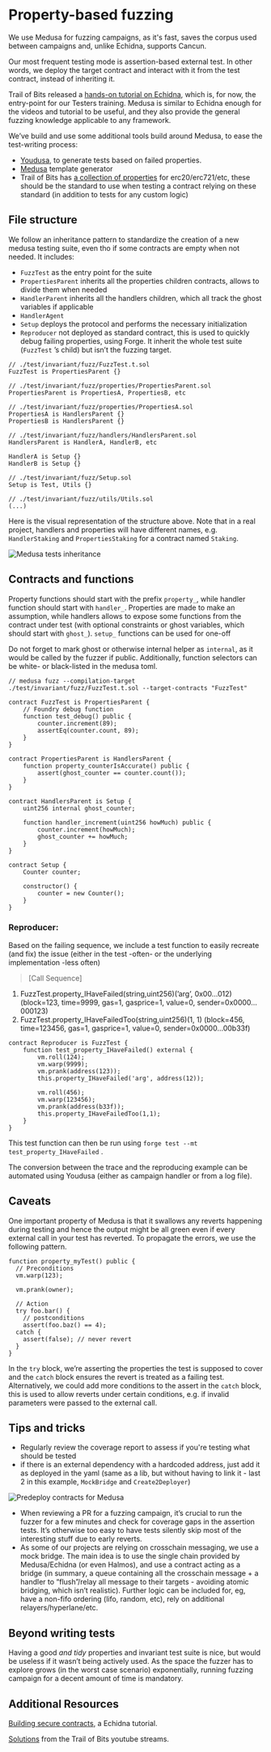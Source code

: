 # Property-based fuzzing

We use Medusa for fuzzing campaigns, as it's fast, saves the corpus used between campaigns and, unlike Echidna, supports Cancun.

Our most frequent testing mode is assertion-based external test. In other words, we deploy the target contract and interact with it from the test contract, instead of inheriting it.

Trail of Bits released a [hands-on tutorial on Echidna](https://github.com/crytic/building-secure-contracts/tree/master/program-analysis/echidna), which is, for now, the entry-point for our Testers training. Medusa is similar to Echidna enough for the videos and tutorial to be useful, and they also provide the general fuzzing knowledge applicable to any framework.

We’ve build and use some additional tools build around Medusa, to ease the test-writing process:

- [Youdusa](https://github.com/defi-wonderland/youdusa-rs), to generate tests based on failed properties.
- [Medusa](https://github.com/defi-wonderland/medusa-gen-rs) template generator
- Trail of Bits has [a collection of properties](https://blog.trailofbits.com/2023/02/27/reusable-properties-ethereum-contracts-echidna/) for erc20/erc721/etc, these should be the standard to use when testing a contract relying on these standard (in addition to tests for any custom logic)

## File structure

We follow an inheritance pattern to standardize the creation of a new medusa testing suite, even tho if some contracts are empty when not needed. It includes:

- `FuzzTest` as the entry point for the suite
- `PropertiesParent` inherits all the properties children contracts, allows to divide them when needed
- `HandlerParent` inherits all the handlers children, which all track the ghost variables if applicable
- `HandlerAgent`
- `Setup` deploys the protocol and performs the necessary initialization
- `Reproducer` not deployed as standard contract, this is used to quickly debug failing properties, using Forge. It inherit the whole test suite (`FuzzTest` ’s child) but isn’t the fuzzing target.

```solidity
// ./test/invariant/fuzz/FuzzTest.t.sol
FuzzTest is PropertiesParent {}

// ./test/invariant/fuzz/properties/PropertiesParent.sol
PropertiesParent is PropertiesA, PropertiesB, etc 

// ./test/invariant/fuzz/properties/PropertiesA.sol
PropertiesA is HandlersParent {}
PropertiesB is HandlersParent {}

// ./test/invariant/fuzz/handlers/HandlersParent.sol
HandlersParent is HandlerA, HandlerB, etc

HandlerA is Setup {}
HandlerB is Setup {}

// ./test/invariant/fuzz/Setup.sol
Setup is Test, Utils {}

// ./test/invariant/fuzz/utils/Utils.sol
(...)
```

Here is the visual representation of the structure above. Note that in a real project, handlers and properties will have different names, e.g. `HandlerStaking` and `PropertiesStaking` for a contract named `Staking`.

![Medusa tests inheritance](/img/fuzz-inheritance.png)

## Contracts and functions

Property functions should start with the prefix `property_`, while handler function should start with `handler_`. Properties are made to make an assumption, while handlers allows to expose some functions from the contract under test (with optional constraints or ghost variables, which should start with `ghost_`). `setup_` functions can be used for one-off 

Do not forget to mark ghost or otherwise internal helper as `internal`, as it would be called by the fuzzer if public. Additionally, function selectors can be white- or black-listed in the medusa toml.

```solidity
// medusa fuzz --compilation-target ./test/invariant/fuzz/FuzzTest.t.sol --target-contracts "FuzzTest"

contract FuzzTest is PropertiesParent {
	// Foundry debug function
	function test_debug() public {
		counter.increment(89);
		assertEq(counter.count, 89);
	}
}

contract PropertiesParent is HandlersParent {
	function property_counterIsAccurate() public {
		assert(ghost_counter == counter.count());
	}
}

contract HandlersParent is Setup {
	uint256 internal ghost_counter;
	
	function handler_increment(uint256 howMuch) public {
		counter.increment(howMuch);
		ghost_counter += howMuch;
	}
}

contract Setup {
	Counter counter;
	
	constructor() {
		counter = new Counter();
	}
}
```

### Reproducer:

Based on the failing sequence, we include a test function to easily recreate (and fix) the issue (either in the test -often- or the underlying implementation -less often)

> [Call Sequence]
1. FuzzTest.property_IHaveFailed(string,uint256)(’arg’, 0x00…012) (block=123, time=9999, gas=1, gasprice=1, value=0, sender=0x0000…000123)
2. FuzzTest.property_IHaveFailedToo(string,uint256)(1, 1) (block=456, time=123456, gas=1, gasprice=1, value=0, sender=0x0000…00b33f)
> 

```solidity
contract Reproducer is FuzzTest {
	function test_property_IHaveFailed() external {
		vm.roll(124);
		vm.warp(9999);
		vm.prank(address(123));
		this.property_IHaveFailed('arg', address(12));
		
		vm.roll(456);
		vm.warp(123456);
		vm.prank(address(b33f));
		this.property_IHaveFailedToo(1,1);
	}
}
```

This test function can then be run using `forge test --mt test_property_IHaveFailed` .

The conversion between the trace and the reproducing example can be automated using Youdusa (either as campaign handler or from a log file).

## Caveats

One important property of Medusa is that it swallows any reverts happening during testing and hence the output might be all green even if every external call in your test has reverted. To propagate the errors, we use the following pattern.

```solidity
function property_myTest() public {
  // Preconditions
  vm.warp(123);

  vm.prank(owner);

  // Action
  try foo.bar() {
    // postconditions
    assert(foo.baz() == 4);
  catch {
    assert(false); // never revert
  }
}
```

In the `try` block, we’re asserting the properties the test is supposed to cover and the `catch` block ensures the revert is treated as a failing test. Alternatively, we could add more conditions to the assert in the `catch` block, this is used to allow reverts under certain conditions, e.g. if invalid parameters were passed to the external call.

## Tips and tricks

- Regularly review the coverage report to assess if you're testing what should be tested
- if there is an external dependency with a hardcoded address, just add it as deployed in the yaml (same as a lib, but without having to link it - last 2 in this example, `MockBridge` and `Create2Deployer`)

![Predeploy contracts for Medusa](/img/fuzz-predeploy.png)

- When reviewing a PR for a fuzzing campaign, it’s crucial to run the fuzzer for a few minutes and check for coverage gaps in the assertion tests. It’s otherwise too easy to have tests silently skip most of the interesting stuff due to early reverts.
- As some of our projects are relying on crosschain messaging, we use a mock bridge. The main idea is to use the single chain provided by Medusa/Echidna (or even Halmos), and use a contract acting as a bridge (in summary, a queue containing all the crosschain message + a handler to “flush”/relay all message to their targets - avoiding atomic bridging, which isn’t realistic).
Further logic can be included for, eg, have a non-fifo ordering (lifo, random, etc), rely on additional relayers/hyperlane/etc.

## Beyond writing tests

Having a good *and tidy* properties and invariant test suite is nice, but would be useless if it wasn’t being actively used. As the space the fuzzer has to explore grows (in the worst case scenario) exponentially, running fuzzing campaign for a decent amount of time is mandatory.


## Additional Resources

[Building secure contracts](https://github.com/crytic/building-secure-contracts/tree/master/program-analysis/echidna), a Echidna tutorial.

[Solutions](https://github.com/crytic/echidna-streaming-series/tree/main) from the Trail of Bits youtube streams.